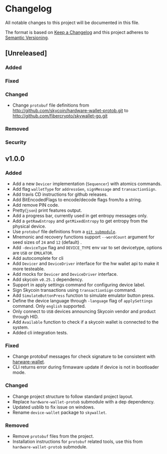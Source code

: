 # Changelog
All notable changes to this project will be documented in this file.

The format is based on [Keep a Changelog](http://keepachangelog.com/en/1.0.0/)
and this project adheres to [Semantic Versioning](http://semver.org/spec/v2.0.0.html).

## [Unreleased]

### Added

### Fixed

### Changed
- Change `protobuf` file definitions from http://github.com/skycoin/hardware-wallet-protob.git to http://github.com/fibercrypto/skywallet-go.git

### Removed

### Security

## v1.0.0

### Added

- Add a new `Devicer` implementation (`Sequencer`) with atomics commands.
- Add flag `walletType` for `addressGen`, `signMessage` and `transactionSign`.
- Add travis CD instructions for github releases.
- Add BitEncodedFlags to encode/decode flags from/to a string.
- Add remove PIN code.
- Pretty(`json`) print features output.
- Add a progress bar, currently used in get entropy messages only.
- Add a `getRawEntropy` and `getMixedEntropy` to get entropy from the physical device.
- Use `protobuf` file definitions from a [`git submodule`](http://github.com/skycoin/hardware-wallet-protob.git).
- Mnemonic and recovery functions support `--wordCount` argument for seed sizes of `24` and `12` (default) .
- Add `-deviceType` flag and `DEVICE_TYPE` env var to set devicetype, options are `USB` or `EMULATOR`.
- Add autocomplete for cli
- Add `Devicer` and `DeviceDriver` interface for the hw wallet api to make it more testeable.
- Add mocks for `Devicer` and `DeviceDriver` interface.
- Add skycoin `v0.25.1` dependency.
- Support in apply settings command for configuring device label.
- Sign Skycoin transactions using `transactionSign` command.
- Add `SimulateButtonPress` function to simulate emulator button press.
- Define the device language through `-language` flag of `applySettings` command. Only `english` supported.
- Only connect to `USB` devices announcing Skycoin vendor and product through HID.
- Add `Available` function to check if a skycoin wallet is connected to the system.
- Added cli integration tests.

### Fixed

- Change protobuf messages for check signature to be consistent with [harware-wallet](https://github.com/skycoin/hardware-wallet/blob/2648cf384b5455c994ba54acf6a31cd1272c6f66/tiny-firmware/protob/messages.options#L21).
- CLI returns error during firmaware update if device is not in bootloader mode.

### Changed

- Change project structure to follow standard project layout.
- Replace `hardware-wallet-protob` submodule with a dep dependency.
- Updated usblib to fix issue on windows.
- Rename `device-wallet` package to `skywallet`.

### Removed

- Remove `protobuf` files from the project.
- Installation instructions for `protobuf` related tools, use this from `hardware-wallet-protob` submodule.
